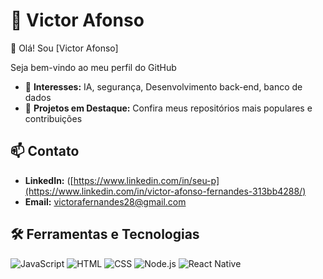 # 💬 Victor Afonso

👋 Olá! Sou [Victor Afonso]

Seja bem-vindo ao meu perfil do GitHub

- 🌟 **Interesses:** IA, segurança, Desenvolvimento back-end, banco de dados
- 🤖 **Projetos em Destaque:** Confira meus repositórios mais populares e contribuições

## 📫 Contato

- **LinkedIn:** ([https://www.linkedin.com/in/seu-p](https://www.linkedin.com/in/victor-afonso-fernandes-313bb4288/)
- **Email:** victorafernandes28@gmail.com

## 🛠️ Ferramentas e Tecnologias

![JavaScript](https://img.shields.io/badge/JavaScript-F7DF1E?style=for-the-badge&logo=javascript&logoColor=black)
![HTML](https://img.shields.io/badge/HTML-E34F26?style=for-the-badge&logo=html5&logoColor=white)
![CSS](https://img.shields.io/badge/CSS-1572B6?style=for-the-badge&logo=css3&logoColor=white)
![Node.js](https://img.shields.io/badge/Node.js-339933?style=for-the-badge&logo=nodedotjs&logoColor=white)
![React Native](https://img.shields.io/badge/React-61DAFB?style=for-the-badge&logo=react&logoColor=black)

